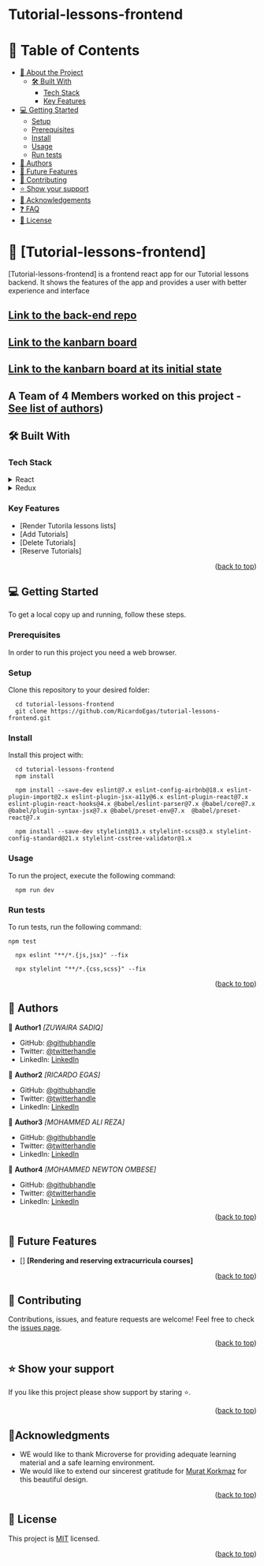 # Tutorial-lessons-frontend

<a name="readme-top"></a>

# 📗 Table of Contents
- [:book: About the Project](#about-project)
  - [:hammer_and_wrench: Built With](#built-with)
    - [Tech Stack](#tech-stack)
    - [Key Features](#key-features)
- [:computer: Getting Started](#getting-started)
  - [Setup](#setup)
  - [Prerequisites](#prerequisites)
  - [Install](#install)
  - [Usage](#usage)
  - [Run tests](#run-tests)
- [:busts_in_silhouette: Authors](#👥-authors)
- [:telescope: Future Features](#future-features)
- [:handshake: Contributing](#contributing)
- [:star:️ Show your support](#support)
- [:pray: Acknowledgements](#acknowledgements)
- [:question: FAQ](#faq)
- [:memo: License](#license)

# 📖 [Tutorial-lessons-frontend] <a name="about-project"></a>

[Tutorial-lessons-frontend] is a frontend react app for our Tutorial lessons backend. It shows the features of the app and provides a user with better experience and interface

## [Link to the back-end repo](https://github.com/RicardoEgas/tutorial-lessons-backend.git)

## [Link to the kanbarn board](https://github.com/RicardoEgas/tutorial-lessons-backend/projects/1)

## [Link to the kanbarn board at its initial state](.https://github.com/RicardoEgas/tutorial-lessons-backend/issues/10)

## A Team of 4 Members worked on this project - [See list of authors](#👥-authors))

## 🛠 Built With <a name="built-with"></a>

### Tech Stack <a name="tech-stack"></a>

<details>
  <summary>React</summary>
  <ul>
    <li><a>https://react.org/</a></li>
  </ul>
</details>

<details>
  <summary>Redux</summary>
  <ul>
    <li><a>https://redux.js.org/</a></li>
  </ul>
</details>

### Key Features <a name="key-features"></a>

- [Render Tutorila lessons lists]
- [Add Tutorials]
- [Delete Tutorials]
- [Reserve Tutorials]

<p align="right">(<a href="#readme-top">back to top</a>)</p>

## 💻 Getting Started <a name="getting-started"></a>

To get a local copy up and running, follow these steps.

### Prerequisites

In order to run this project you need a web browser.

### Setup

Clone this repository to your desired folder:

```
  cd tutorial-lessons-frontend
  git clone https://github.com/RicardoEgas/tutorial-lessons-frontend.git
```
### Install

Install this project with:

```
  cd tutorial-lessons-frontend
  npm install
```
```
  npm install --save-dev eslint@7.x eslint-config-airbnb@18.x eslint-plugin-import@2.x eslint-plugin-jsx-a11y@6.x eslint-plugin-react@7.x eslint-plugin-react-hooks@4.x @babel/eslint-parser@7.x @babel/core@7.x  @babel/plugin-syntax-jsx@7.x @babel/preset-env@7.x  @babel/preset-react@7.x
```
```
  npm install --save-dev stylelint@13.x stylelint-scss@3.x stylelint-config-standard@21.x stylelint-csstree-validator@1.x
```
### Usage

To run the project, execute the following command:

```
  npm run dev
```

### Run tests

To run tests, run the following command:

```
npm test
```
```
  npx eslint "**/*.{js,jsx}" --fix
```
```
  npx stylelint "**/*.{css,scss}" --fix
```

<p align="right">(<a href="#readme-top">back to top</a>)</p>

## 👥 Authors <a id="👥-authors"></a>

👤 **Author1**
_[ZUWAIRA SADIQ]_ 

- GitHub: [@githubhandle](https://github.com/Zuwairanajma)
- Twitter: [@twitterhandle](https://twitter.com/SadiqJuwairiyya)
- LinkedIn: [LinkedIn](https://www.linkedin.com/in/zuwaira-sadiq-566b891b0?)

👤 **Author2**
_[RICARDO EGAS]_

- GitHub: [@githubhandle](https://github.com/RicardoEgas)
- Twitter: [@twitterhandle](https://twitter.com/RjEgas)
- LinkedIn: [LinkedIn](https://www.linkedin.com/in/ricardo-egas-952125136)

👤 **Author3**
_[MOHAMMED ALI REZA]_

- GitHub: [@githubhandle](https://github.com/AliRezaBmeDu)
- Twitter: [@twitterhandle](https://twitter.com/share_insider)
- LinkedIn: [LinkedIn](https://www.linkedin.com/in/mohammad-ali-reza-25686428b/)

👤 **Author4**
_[MOHAMMED NEWTON OMBESE]_
- GitHub: [@githubhandle](https://github.com/mohammadnewton )
- Twitter: [@twitterhandle](https://x.com/mohanewto200?t=spjKmUAKE443QaOp_7iqIg&s=09)
- LinkedIn: [LinkedIn](https://www.linkedin.com/in/mohammad-newton-ombese?)

<p align="right">(<a href="#readme-top">back to top</a>)</p>

## 🔭 Future Features <a name="future-features"></a>

- [] **[Rendering and reserving extracurricula courses]**

<p align="right">(<a href="#readme-top">back to top</a>)</p>

## 🤝 Contributing <a name="contributing"></a>

Contributions, issues, and feature requests are welcome!
Feel free to check the [issues page](https://github.com/RicardoEgas/tutorial-lessons-backend/issues).

<p align="right">(<a href="#readme-top">back to top</a>)</p>

## ⭐ Show your support <a name="support"></a>

If you like this project please show support by staring :star:️.

<p align="right">(<a href="#readme-top">back to top</a>)</p>

## 🙏Acknowledgments <a name="acknowledgements"></a>

- WE would like to thank Microverse for providing adequate learning material and a safe learning environment.
- We would like to extend our sincerest gratitude for [Murat Korkmaz](https://www.behance.net/gallery/26425031/Vespa-Responsive-Redesign) for this beautiful design.

<p align="right">(<a href="#readme-top">back to top</a>)</p>

## 📝 License <a name="license"></a>

This project is [MIT](./LICENSE) licensed.

<p align="right">(<a href="#readme-top">back to top</a>)</p>

